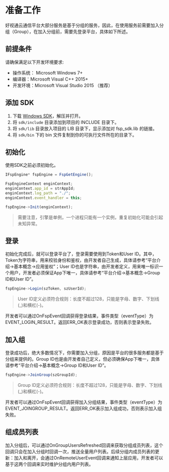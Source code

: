 # 准备工作

好视通云通信平台大部分服务是基于分组的服务，因此，在使用服务前需要加入分组（Group），在加入分组前，需要先登录平台，具体如下所述。

## 前提条件

请确保满足以下开发环境要求:

-   操作系统： Microsoft Windows 7+
-   编译器：Microsoft Visual C++ 2015+
-   开发环境：Microsoft Visual Studio 2015 （推荐）

## 添加 SDK

1.  下载 [Windows SDK](http://paas.hst.com/developer/downloadSDK)，解压并打开。
2.  将 `sdk/include` 目录添加到项目的 INCLUDE 目录下。
3.  将 `sdk/lib` 目录放入项目的 LIB 目录下，显示添加对 fsp_sdk.lib 的链接。 
4.  将 `sdk/bin` 下的 bin 文件复制到你的可执行文件所在的目录下。


## 初始化
使用SDK之前必须初始化。

```js
IFspEngine* fspEngine = FspGetEngine();

FspEngineContext enginContext; 
enginContext.app_id = strAppId;
enginContext.log_path = "./";
enginContext.event_handler = this;

fspEngine->Init(enginContext);
```

> 需要注意，引擎是单例，一个进程只能有一个实例，重复初始化可能会引起未知异常。
 

## 登录

初始化完成后，就可以登录平台了，登录需要使用到Token和User ID。其中，Token为字符串，用来校验身份和鉴权，由开发者自己生成，具体请参考“平台介绍->基本概念->应用鉴权”；User ID也是字符串，由开发者定义，用来唯一标识一个用户，开发者必须保证App下唯一，具体请参考“平台介绍->基本概念->Group ID和User ID”。

```js
fspEngine->Login(szToken, szUserId);
```

> User ID定义必须符合规则：长度不超过128，只能是字母、数字、下划线(_)和横杠(-)。

开发者可以通过OnFspEvent回调获得登录结果，事件类型（eventType）为EVENT_LOGIN_RESULT。返回ERR_OK表示登录成功，否则表示登录失败。

## 加入组

登录成功后，绝大多数情况下，你需要加入分组，原因是平台的很多服务都是基于分组来提供的。Group ID也是由开发者自己定义，但必须确保App下唯一，具体请参考“平台介绍->基本概念->Group ID和User ID”。

```js
fspEngine->JoinGroup(szGroupId);
```

> Group ID定义必须符合规则：长度不超过128，只能是字母、数字、下划线(_)和横杠(-)。

开发者可以通过OnFspEvent回调获得加入分组结果，事件类型（eventType）为EVENT_JOINGROUP_RESULT。返回ERR_OK表示加入组成功，否则表示加入组失败。

## 组成员列表

加入分组后，可以通过OnGroupUsersRefreshed回调来获取分组成员列表，这个回调只会在加入分组时回调一次，推送全量用户列表。后续分组内成员列表的更新：加入和离开，会通过OnRemoteUserEvent回调来通知上层应用，开发者可以基于这两个回调来实时维护分组内用户列表。

